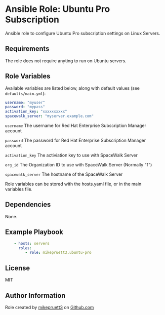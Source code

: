 Ansible Role: Ubuntu Pro Subscription
=========

Ansible role to configure Ubuntu Pro subscription settings on Linux Servers.

Requirements
------------

The role does not require anyting to run on Ubuntu servers.

Role Variables
--------------

Available variables are listed below, along with default values (see ```defaults/main.yml```):

``` yaml
username: "myuser"
password: "mypass"
activation_key: "xxxxxxxxxx"
spacewalk_server: "myserver.example.com"
```

```username``` The username for Red Hat Enterprise Subscription Manager account

```password```  The password for Red Hat Enterprise Subscription Manager account

```activation_key```  The activiation key to use with SpaceWalk Server

```org_id```  The Organization ID to use with SpaceWalk Server (Normally "1")

```spacewalk_server```  The hostname of the SpaceWalk Server

Role variables can be stored with the hosts.yaml file, or in the main variables file.

Dependencies
------------

None.

Example Playbook
----------------

``` yaml
    - hosts: servers
      roles:
         - role: mikepruett3.ubuntu-pro
```

License
-------

MIT

Author Information
------------------

Role created by [mikepruett3](https://github.com/mikepruett3) on [Github.com](https://github.com/mikepruett3/ansible-role-ubuntu-pro)

